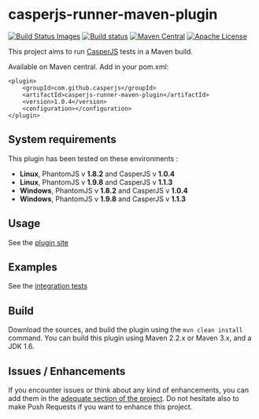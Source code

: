 casperjs-runner-maven-plugin
============================

[![Build Status Images](https://travis-ci.org/casperjs/casperjs-runner-maven-plugin.svg)](https://travis-ci.org/casperjs/casperjs-runner-maven-plugin)
[![Build status](https://ci.appveyor.com/api/projects/status/upk40tu5vs2q1abj?svg=true)](https://ci.appveyor.com/project/bguerin/casperjs-runner-maven-plugin)
[![Maven Central](https://maven-badges.herokuapp.com/maven-central/com.github.casperjs/casperjs-runner-maven-plugin/badge.svg?style=flat)](http://search.maven.org/#search%7Cgav%7C1%7Cg%3A%22com.github.casperjs%22%20AND%20a%3A%22casperjs-runner-maven-plugin%22)
[![Apache License](http://img.shields.io/badge/license-APACHE2-blue.svg)](https://www.apache.org/licenses/LICENSE-2.0.html)

This project aims to run [CasperJS](http://casperjs.org/) tests in a Maven build.

Available on Maven central.
Add in your pom.xml:

```
<plugin>
    <groupId>com.github.casperjs</groupId>
    <artifactId>casperjs-runner-maven-plugin</artifactId>
    <version>1.0.4</version>
    <configuration></configuration>
</plugin>
```

## System requirements

This plugin has been tested on these environments :
- **Linux**, PhantomJS v **1.8.2** and CasperJS v **1.0.4**
- **Linux**, PhantomJS v **1.9.8** and CasperJS v **1.1.3**
- **Windows**, PhantomJS v **1.8.2** and CasperJS v **1.0.4**
- **Windows**, PhantomJS v **1.9.8** and CasperJS v **1.1.3**

## Usage

See the [plugin site](http://casperjs.github.io/casperjs-runner-maven-plugin/)

## Examples

See the [integration tests](https://github.com/casperjs/casperjs-runner-maven-plugin/tree/master/src/it/casperjs-runner)

## Build

Download the sources, and build the plugin using the ```mvn clean install``` command. You can build this plugin using Maven 2.2.x or Maven 3.x, and a JDK 1.6.

## Issues / Enhancements

If you encounter issues or think about any kind of enhancements, you can add them in the [adequate section of the project](https://github.com/casperjs/casperjs-runner-maven-plugin/issues). Do not hesitate also to make Push Requests if you want to enhance this project.

